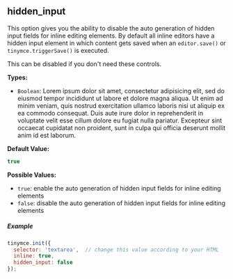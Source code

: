 ## hidden_input

This option gives you the ability to disable the auto generation of hidden input fields for inline editing elements. By default all inline editors have a hidden input element in which content gets saved when an `editor.save()` or `tinymce.triggerSave()` is executed.

This can be disabled if you don't need these controls.

**Types:**

* `Boolean`: Lorem ipsum dolor sit amet, consectetur adipisicing elit, sed do eiusmod tempor incididunt ut labore et dolore magna aliqua. Ut enim ad minim veniam, quis nostrud exercitation ullamco laboris nisi ut aliquip ex ea commodo consequat. Duis aute irure dolor in reprehenderit in voluptate velit esse cillum dolore eu fugiat nulla pariatur. Excepteur sint occaecat cupidatat non proident, sunt in culpa qui officia deserunt mollit anim id est laborum.

**Default Value:**

```js
true
````

**Possible Values:**

* `true`: enable the auto generation of hidden input fields for inline editing elements
* `false`: disable the auto generation of hidden input fields for inline editing elements

##### Example

```js
tinymce.init({
  selector: 'textarea',  // change this value according to your HTML
  inline: true,
  hidden_input: false
});
```
